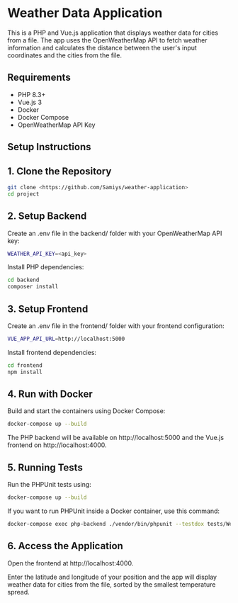 # Weather Data Application

This is a PHP and Vue.js application that displays weather data for cities from a file. The app uses the OpenWeatherMap API to fetch weather information and calculates the distance between the user's input coordinates and the cities from the file.

## Requirements
- PHP 8.3+
- Vue.js 3
- Docker
- Docker Compose
- OpenWeatherMap API Key

## Setup Instructions

## 1. Clone the Repository
```bash
git clone <https://github.com/Samiys/weather-application>
cd project
```

## 2. Setup Backend
Create an .env file in the backend/ folder with your OpenWeatherMap API key:

```bash
WEATHER_API_KEY=<api_key>
```

Install PHP dependencies:

```bash
cd backend
composer install
```

## 3. Setup Frontend
Create an .env file in the frontend/ folder with your frontend configuration:

```bash
VUE_APP_API_URL=http://localhost:5000
```

Install frontend dependencies:

```bash
cd frontend
npm install
```

## 4. Run with Docker

Build and start the containers using Docker Compose:

```bash
docker-compose up --build
```

The PHP backend will be available on http://localhost:5000 and the Vue.js frontend on http://localhost:4000.

## 5. Running Tests
Run the PHPUnit tests using:

```bash
docker-compose up --build
```
If you want to run PHPUnit inside a Docker container, use this command:

```bash
docker-compose exec php-backend ./vendor/bin/phpunit --testdox tests/WeatherServiceTest.php
```

## 6. Access the Application

Open the frontend at http://localhost:4000.

Enter the latitude and longitude of your position and the app will display weather data for cities from the file, sorted by the smallest temperature spread.
